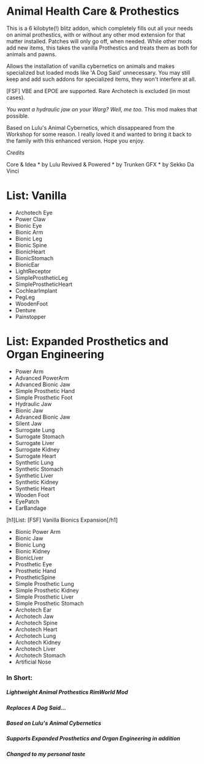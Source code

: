 <h1>Animal Health Care & Prothestics</h1>

This is a 6 kilobyte(!) blitz addon, which completely fills out all your needs on animal prothestics, with or without any other mod extension for that matter installed. Patches will only go off, when needed. While other mods add new items, this takes the vanilla Prothestics and treats them as both for animals and pawns. 

Allows the installation of vanilla cybernetics on animals and makes specialized but loaded mods like 'A Dog Said' unnecessary. You may still keep and add such addons for specialized items, they won't interfere at all. 

[FSF] VBE and EPOE are supported. Rare Archotech is excluded (in most cases).

<i>You want a hydraulic jaw on your Warg? Well, me too.</i> This mod makes that possible.

Based on Lulu's Animal Cybernetics, which dissappeared from the Workshop for some reason. I really loved it and wanted to bring it back to the family with this enhanced version. Hope you enjoy.

<i>Credits</i>

Core & Idea * by Lulu
Revived & Powered * by Trunken
GFX * by Sekko Da Vinci

<h1>List: Vanilla</h1>

- Archotech Eye
- Power Claw
- Bionic Eye
- Bionic Arm
- Bionic Leg
- Bionic Spine
- BionicHeart
- BionicStomach
- BionicEar
- LightReceptor
- SimpleProstheticLeg
- SimpleProstheticHeart
- CochlearImplant
- PegLeg
- WoodenFoot
- Denture
- Painstopper
  
<h1>List: Expanded Prosthetics and Organ Engineering</h1>

- Power Arm
- Advanced PowerArm
- Advanced Bionic Jaw
- Simple Prosthetic Hand
- Simple Prosthetic Foot
- Hydraulic Jaw
- Bionic Jaw
- Advanced Bionic Jaw
- Silent Jaw
- Surrogate Lung
- Surrogate Stomach
- Surrogate Liver
- Surrogate Kidney
- Surrogate Heart
- Synthetic Lung
- Synthetic Stomach
- Synthetic Liver
- Synthetic Kidney
- Synthetic Heart
- Wooden Foot
- EyePatch
- EarBandage

[h1]List: [FSF] Vanilla Bionics Expansion[/h1]

- Bionic Power Arm
- Bionic Jaw
- Bionic Lung
- Bionic Kidney
- BionicLiver
- Prosthetic Eye
- Prosthetic Hand
- ProstheticSpine
- Simple Prosthetic Lung
- Simple Prosthetic Kidney
- Simple Prosthetic Liver
- Simple Prosthetic Stomach
- Archotech Ear
- Archotech Jaw
- Archotech Spine
- Archotech Heart
- Archotech Lung
- Archotech Kidney
- Archotech Liver
- Archotech Stomach
- Artificial Nose

### In Short:

##### Lightweight Animal Prothestics RimWorld Mod
##### Replaces A Dog Said...
##### Based on Lulu's Animal Cybernetics
##### Supports Expanded Prosthetics and Organ Engineering in addition
##### Changed to my personal taste

